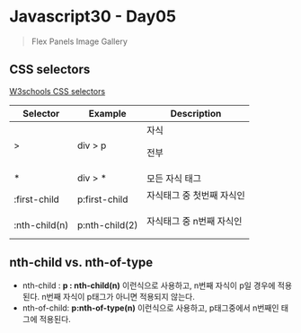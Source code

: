 # Javascript30 - Day05

> Flex Panels Image Gallery





## CSS selectors

[W3schools CSS selectors](https://www.w3schools.com/cssref/css_selectors.asp)

| Selector      | Example        | Description                   |
| ------------- | -------------- | ----------------------------- |
| >             | div > p        | 자식 <p> 전부                 |
| *             | div > *        | 모든 자식 태그                |
| :first-child  | p:first-child  | 자식태그 중 첫번째 자식인 <p> |
| :nth-child(n) | p:nth-child(2) | 자식태그 중 n번째 자식인 <p>  |



## nth-child vs. nth-of-type

- nth-child : **p : nth-child(n)** 이런식으로 사용하고, n번째 자식이 p일 경우에 적용된다. n번째 자식이 p태그가 아니면 적용되지 않는다.
- nth-of-child: **p:nth-of-type(n)** 이런식으로 사용하고, p태그중에서 n번째인 태그에 적용된다.

